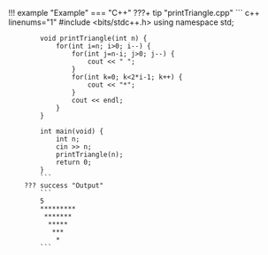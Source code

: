 !!! example "Example"
    === "C++"
        ???+ tip "printTriangle.cpp"
            ``` c++ linenums="1"
            #include <bits/stdc++.h>
            using namespace std;

            void printTriangle(int n) {
                for(int i=n; i>0; i--) {
                    for(int j=n-i; j>0; j--) {
                        cout << " ";
                    }
                    for(int k=0; k<2*i-1; k++) {
                        cout << "*";
                    }
                    cout << endl;
                }
            }

            int main(void) {
                int n;
                cin >> n;
                printTriangle(n);
                return 0;
            }
            ```
        ??? success "Output"
            ```
            5
            *********
             *******
              *****
               ***
                *
            ```
